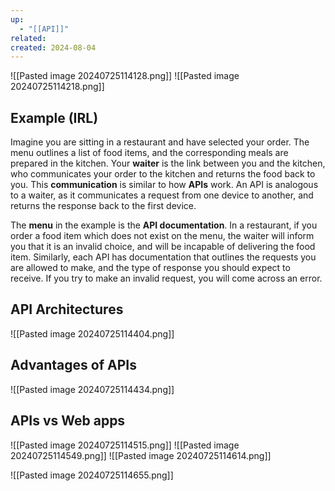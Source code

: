 ```yaml
---
up:
  - "[[API]]"
related: 
created: 2024-08-04
---
```


![[Pasted image 20240725114128.png]]
![[Pasted image 20240725114218.png]]
## Example (IRL)
Imagine you are sitting in a restaurant and have selected your order. 
The menu outlines a list of food items, and the corresponding meals are prepared in the kitchen. 
Your **waiter** is the link between you and the kitchen, who communicates your order to the kitchen and returns the food back to you. 
This **communication** is similar to how **APIs** work. 
An API is analogous to a waiter, as it communicates a request from one device to another, and returns the response back to the first device.

The **menu** in the example is the **API documentation**. 
In a restaurant, if you order a food item which does not exist on the menu, the waiter will inform you that it is an invalid choice, and will be incapable of delivering the food item. 
Similarly, each API has documentation that outlines the requests you are allowed to make, and the type of response you should expect to receive. 
If you try to make an invalid request, you will come across an error.

## API Architectures

![[Pasted image 20240725114404.png]]
## Advantages of APIs
![[Pasted image 20240725114434.png]]
## APIs vs Web apps
![[Pasted image 20240725114515.png]]
![[Pasted image 20240725114549.png]]
![[Pasted image 20240725114614.png]]

![[Pasted image 20240725114655.png]]